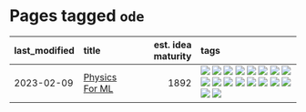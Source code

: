 # Pages tagged `ode`

|last_modified|title|est. idea maturity|tags
|:---|:---|---:|:---|
|2023-02-09|[Physics For ML](../physics_for_ml.md)|1892|[![](https://img.shields.io/badge/tag-brownianmotion-0e5ec)](../tags/brownianmotion.md) [![](https://img.shields.io/badge/tag-curriculum-36f98)](../tags/curriculum.md) [![](https://img.shields.io/badge/tag-curvature-3a9a4f)](../tags/curvature.md) [![](https://img.shields.io/badge/tag-education-d9f12f)](../tags/education.md) [![](https://img.shields.io/badge/tag-eigenvectors-fe76cf)](../tags/eigenvectors.md) [![](https://img.shields.io/badge/tag-gaugetheory-8fb3d)](../tags/gaugetheory.md) [![](https://img.shields.io/badge/tag-grouptheory-8a140)](../tags/grouptheory.md) [![](https://img.shields.io/badge/tag-machinelearning-35d420)](../tags/machinelearning.md) [![](https://img.shields.io/badge/tag-manifolds-83cbca)](../tags/manifolds.md) [![](https://img.shields.io/badge/tag-ode-e33481)](../tags/ode.md) [![](https://img.shields.io/badge/tag-optimization-f14da)](../tags/optimization.md) [![](https://img.shields.io/badge/tag-pde-b59164)](../tags/pde.md) [![](https://img.shields.io/badge/tag-physics-2b1224)](../tags/physics.md) [![](https://img.shields.io/badge/tag-probabilityfields-869cae)](../tags/probabilityfields.md) [![](https://img.shields.io/badge/tag-quantummechanics-3c7f53)](../tags/quantummechanics.md) [![](https://img.shields.io/badge/tag-relativity-22d494)](../tags/relativity.md) [![](https://img.shields.io/badge/tag-tensorcalculus-90446b)](../tags/tensorcalculus.md) [![](https://img.shields.io/badge/tag-textbook-35d2ce)](../tags/textbook.md)|
